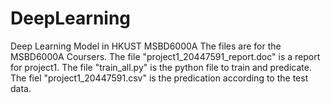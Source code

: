 # DeepLearning
Deep Learning Model in HKUST MSBD6000A
The files are for the MSBD6000A Coursers.
The file "project1_20447591_report.doc" is a report for project1.
The file "train_all.py" is the python file to train and predicate.
The fiel "project1_20447591.csv" is the predication according to the test data.
